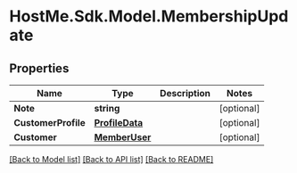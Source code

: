# HostMe.Sdk.Model.MembershipUpdate
## Properties

Name | Type | Description | Notes
------------ | ------------- | ------------- | -------------
**Note** | **string** |  | [optional] 
**CustomerProfile** | [**ProfileData**](ProfileData.md) |  | [optional] 
**Customer** | [**MemberUser**](MemberUser.md) |  | [optional] 

[[Back to Model list]](../README.md#documentation-for-models) [[Back to API list]](../README.md#documentation-for-api-endpoints) [[Back to README]](../README.md)

